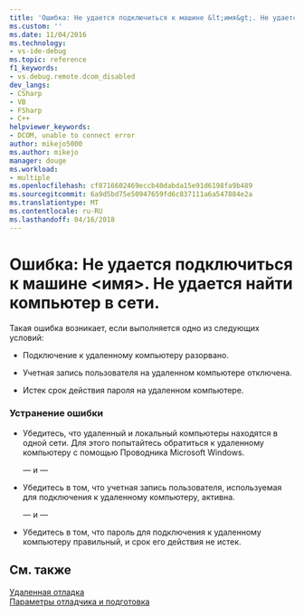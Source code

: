 ```yaml
---
title: 'Ошибка: Не удается подключиться к машине &lt;имя&gt;. Не удается найти компьютер в сети. | Документы Майкрософт'
ms.custom: ''
ms.date: 11/04/2016
ms.technology:
- vs-ide-debug
ms.topic: reference
f1_keywords:
- vs.debug.remote.dcom_disabled
dev_langs:
- CSharp
- VB
- FSharp
- C++
helpviewer_keywords:
- DCOM, unable to connect error
author: mikejo5000
ms.author: mikejo
manager: douge
ms.workload:
- multiple
ms.openlocfilehash: cf8716602469eccb40dabda15e91d6198fa9b489
ms.sourcegitcommit: 6a9d5bd75e50947659fd6c837111a6a547884e2a
ms.translationtype: MT
ms.contentlocale: ru-RU
ms.lasthandoff: 04/16/2018
---
```

# <a name="error-unable-to-connect-to-the-machine-ltnamegt-the-machine-cannot-be-found-on-the-network"></a>Ошибка: Не удается подключиться к машине &lt;имя&gt;. Не удается найти компьютер в сети.
Такая ошибка возникает, если выполняется одно из следующих условий:  
  
-   Подключение к удаленному компьютеру разорвано.  
  
-   Учетная запись пользователя на удаленном компьютере отключена.  
  
-   Истек срок действия пароля на удаленном компьютере.  
  
### <a name="to-resolve-this-behavior"></a>Устранение ошибки  
  
-   Убедитесь, что удаленный и локальный компьютеры находятся в одной сети. Для этого попытайтесь обратиться к удаленному компьютеру с помощью Проводника Microsoft Windows.  
  
     — и —  
  
-   Убедитесь в том, что учетная запись пользователя, используемая для подключения к удаленному компьютеру, активна.  
  
     — и —  
  
-   Убедитесь в том, что пароль для подключения к удаленному компьютеру правильный, и срок его действия не истек.  
  
## <a name="see-also"></a>См. также  
 [Удаленная отладка](../debugger/remote-debugging.md)   
 [Параметры отладчика и подготовка](../debugger/debugger-settings-and-preparation.md)